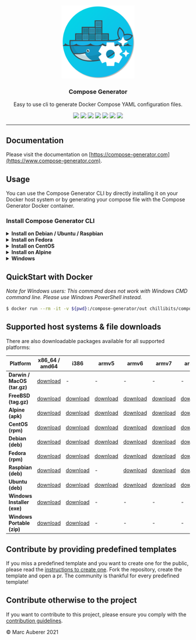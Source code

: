 <p align="center">
  <img alt="Compose Generator Logo" src="./docs/docs/static/avatar.png" height="200" />
  <h3 align="center">Compose Generator</h3>
  <p align="center">Easy to use cli to generate Docker Compose YAML configuration files.</p>
  <p align="center">
    <a target="_blank" href="https://github.com/compose-generator/compose-generator/releases/latest"><img src="https://img.shields.io/github/v/release/compose-generator/compose-generator?include_prereleases"></a>
    <a target="_blank" href="https://hub.docker.com/r/chillibits/compose-generator"><img src="https://img.shields.io/docker/pulls/chillibits/compose-generator"></a>
    <a target="_blank" href="./.github/workflows/ci.yml"><img src="https://github.com/compose-generator/compose-generator/workflows/Go%20CI/badge.svg"></a>
    <a target="_blank" href="./.github/workflows/codeql-analysis.yml"><img src="https://github.com/compose-generator/compose-generator/actions/workflows/codeql-analysis.yml/badge.svg"></a>
    <a target="_blank" href="https://goreportcard.com/report/github.com/compose-generator/compose-generator"><img src="https://goreportcard.com/badge/github.com/compose-generator/compose-generator"></a>
    <a target="_blank" href="https://makeapullrequest.com"><img src="https://img.shields.io/badge/PRs-welcome-brightgreen.svg"></a>
    <a target="_blank" href="./LICENSE.md"><img src="https://img.shields.io/github/license/compose-generator/compose-generator"></a>
  </p>
</p>

---

## Documentation
Please visit the documentation on [https://compose-generator.com](https://www.compose-generator.com).

## Usage
You can use the Compose Generator CLI by directly installing it on your Docker host system or by generating your compose file with the Compose Generator Docker container.

### Install Compose Generator CLI
<details><summary><b>Install on Debian / Ubuntu / Raspbian</b></summary>
<p>

### Install
```sh
$ sudo apt-get update
$ sudo apt-get install apt-transport-https ca-certificates curl \
    gnupg-agent software-properties-common lsb-release
$ curl -fsSL https://repo.chillibits.com/artifactory/debian/gpg | \
    sudo apt-key add -
$ sudo add-apt-repository "deb https://repo.chillibits.com/artifactory/debian \
    $(lsb_release -cs) main"
$ sudo sudo apt-get update
$ sudo apt-get install compose-generator
```
### Use
```sh
$ compose-generator
```

</p>
</details>

<details><summary><b>Install on Fedora</b></summary>
<p>

### Install
```sh
$ sudo dnf -y install dnf-plugins-core
$ sudo dnf config-manager --add-repo \
    https://repo.chillibits.com/artifactory/rpm/chillibits.repo
$ sudo dnf install compose-generator
```
### Use
```sh
$ compose-generator
```

</p>
</details>

<details><summary><b>Install on CentOS</b></summary>
<p>

### Install
```sh
$ sudo yum install -y yum-utils
$ sudo yum-config-manager --add-repo \
    https://repo.chillibits.com/artifactory/rpm/chillibits.repo
$ sudo yum install compose-generator
```
### Use
```sh
$ compose-generator
```

</p>
</details>

<details><summary><b>Install on Alpine</b></summary>
<p>

### Install
```sh
$ apk update
$ sh -c "echo 'https://repo.chillibits.com/artifactory/alpine/$(cat \
    /etc/os-release | grep VERSION_ID | cut -d "=" -f2 | cut -d "." \
    -f1,2)/main'" >> /etc/apk/repositories
$ wget -O /etc/apk/keys/alpine.rsa.pub \
    https://repo.chillibits.com/artifactory/alpine/alpine.rsa.pub
$ apk add compose-generator
```
If there occure any errors on the last step, please try the following instead
```sh
$ apk add compose-generator --allow-untrusted
```
### Use
```sh
$ compose-generator
```

</p>
</details>

<details><summary><b>Windows</b></summary>
<p>

### Install
Compose Generator gets distributed for Windows via the new Windows package manager called [winget](https://github.com/microsoft/winget-cli). In the future, winget will be available for download in the Microsoft Store. Currently, the easiest way to install winget is, to download it manually from GitHub. Visit the [installation instruction](https://github.com/microsoft/winget-cli#installing-the-client) from Microsoft. <br>
As soon as the Windows package manager is installed on your Windows machine, you can open powershell and execute this installation command: <br>
```sh
$ winget install ChilliBits.ComposeGenerator
```
After installing Compose Generator, you should restart your powershell instance to make it reload the available commands.
### Use
```sh
$ compose-generator
```
    
</p>
</details>

## QuickStart with Docker
*Note for Windows users: This command does not work with Windows CMD command line. Please use Windows PowerShell instead.*

```sh
$ docker run --rm -it -v ${pwd}:/compose-generator/out chillibits/compose-generator
```

## Supported host systems & file downloads
There are also downloadable packages available for all supported platforms:

| **Platform**                | **x86_64 / amd64**                                                                     | **i386**                                                                             | **armv5**                                                                              | **armv6**                                                                              | **armv7**                                                                              | **arm64**                                                                              |
|-----------------------------|----------------------------------------------------------------------------------------|--------------------------------------------------------------------------------------|----------------------------------------------------------------------------------------|----------------------------------------------------------------------------------------|----------------------------------------------------------------------------------------|----------------------------------------------------------------------------------------|
| **Darwin / MacOS (tar.gz)** | [download](../../releases/download/0.3.0/compose-generator_0.3.0_darwin_amd64.tar.gz)  | -                                                                                    | -                                                                                      | -                                                                                      | -                                                                                      | -                                                                                      |
| **FreeBSD (tag.gz)**        | [download](../../releases/download/0.3.0/compose-generator_0.3.0_freebsd_amd64.tar.gz) | [download](../../releases/download/0.3.0/compose-generator_0.3.0_freebsd_386.tar.gz) | [download](../../releases/download/0.3.0/compose-generator_0.3.0_freebsd_armv5.tar.gz) | [download](../../releases/download/0.3.0/compose-generator_0.3.0_freebsd_armv6.tar.gz) | [download](../../releases/download/0.3.0/compose-generator_0.3.0_freebsd_armv7.tar.gz) | [download](../../releases/download/0.3.0/compose-generator_0.3.0_freebsd_arm64.tar.gz) |
| **Alpine (apk)**            | [download](../../releases/download/0.3.0/compose-generator_0.3.0_linux_amd64.apk)      | [download](../../releases/download/0.3.0/compose-generator_0.3.0_linux_386.apk)      | [download](../../releases/download/0.3.0/compose-generator_0.3.0_linux_armv5.apk)      | [download](../../releases/download/0.3.0/compose-generator_0.3.0_linux_armv6.apk)      | [download](../../releases/download/0.3.0/compose-generator_0.3.0_linux_armv7.apk)      | [download](../../releases/download/0.3.0/compose-generator_0.3.0_linux_arm64.apk)      |
| **CentOS (rpm)**            | [download](../../releases/download/0.3.0/compose-generator_0.3.0_linux_amd64.rpm)      | [download](../../releases/download/0.3.0/compose-generator_0.3.0_linux_386.rpm)      | [download](../../releases/download/0.3.0/compose-generator_0.3.0_linux_armv5.rpm)      | [download](../../releases/download/0.3.0/compose-generator_0.3.0_linux_armv6.rpm)      | [download](../../releases/download/0.3.0/compose-generator_0.3.0_linux_armv7.rpm)      | [download](../../releases/download/0.3.0/compose-generator_0.3.0_linux_arm64.rpm)      |
| **Debian (deb)**            | [download](../../releases/download/0.3.0/compose-generator_0.3.0_linux_amd64.deb)      | [download](../../releases/download/0.3.0/compose-generator_0.3.0_linux_386.deb)      | [download](../../releases/download/0.3.0/compose-generator_0.3.0_linux_armv5.deb)      | [download](../../releases/download/0.3.0/compose-generator_0.3.0_linux_armv6.deb)      | [download](../../releases/download/0.3.0/compose-generator_0.3.0_linux_armv7.deb)      | [download](../../releases/download/0.3.0/compose-generator_0.3.0_linux_arm64.deb)      |
| **Fedora (rpm)**            | [download](../../releases/download/0.3.0/compose-generator_0.3.0_linux_amd64.rpm)      | [download](../../releases/download/0.3.0/compose-generator_0.3.0_linux_386.rpm)      | [download](../../releases/download/0.3.0/compose-generator_0.3.0_linux_armv5.rpm)      | [download](../../releases/download/0.3.0/compose-generator_0.3.0_linux_armv6.rpm)      | [download](../../releases/download/0.3.0/compose-generator_0.3.0_linux_armv7.rpm)      | [download](../../releases/download/0.3.0/compose-generator_0.3.0_linux_arm64.rpm)      |
| **Raspbian (deb)**          | [download](../../releases/download/0.3.0/compose-generator_0.3.0_linux_amd64.deb)      | [download](../../releases/download/0.3.0/compose-generator_0.3.0_linux_386.deb)      | -                                                                                      | [download](../../releases/download/0.3.0/compose-generator_0.3.0_linux_armv6.deb)      | [download](../../releases/download/0.3.0/compose-generator_0.3.0_linux_armv7.deb)      | [download](../../releases/download/0.3.0/compose-generator_0.3.0_linux_arm64.deb)      |
| **Ubuntu (deb)**            | [download](../../releases/download/0.3.0/compose-generator_0.3.0_linux_amd64.deb)      | [download](../../releases/download/0.3.0/compose-generator_0.3.0_linux_386.deb)      | [download](../../releases/download/0.3.0/compose-generator_0.3.0_linux_armv5.deb)      | [download](../../releases/download/0.3.0/compose-generator_0.3.0_linux_armv6.deb)      | [download](../../releases/download/0.3.0/compose-generator_0.3.0_linux_armv7.deb)      | [download](../../releases/download/0.3.0/compose-generator_0.3.0_linux_arm64.deb)      |
| **Windows Installer (exe)** | [download](../../releases/download/0.3.0/ComposeGenerator_0.3.0_x64_Setup.exe)         | [download](../../releases/download/0.3.0/ComposeGenerator_0.3.0_x86_Setup.exe)       | -                                                                                      | -                                                                                      | -                                                                                      | -                                                                                      |
| **Windows Portable (zip)**  | [download](../../releases/download/0.3.0/compose-generator_0.3.0_windows_amd64.zip)    | [download](../../releases/download/0.3.0/compose-generator_0.3.0_windows_386.zip)    | -                                                                                      | -                                                                                      | -                                                                                      | -                                                                                      |

## Contribute by providing predefined templates
If you miss a predefined template and you want to create one for the public, please read the [instructions to create one](./predefined-templates/README.md). Fork the repository, create the template and open a pr.
The community is thankful for every predefined template!

## Contribute otherwise to the project
If you want to contribute to this project, please ensure you comply with the [contribution guidelines](CONTRIBUTING.md).

© Marc Auberer 2021